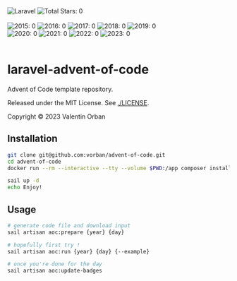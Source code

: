 <div>
    <div>
        <img alt="Laravel"
             src="https://img.shields.io/badge/laravel-%23FF2D20.svg?style=for-the-badge&logo=laravel&logoColor=white">
        <img alt="Total Stars: 0"
             src="https://img.shields.io/badge/total_stars%20⭐-0-fcd34d?style=for-the-badge">
    </div>
    <br />
    <img alt="2015: 0" src="https://img.shields.io/badge/2015%20⭐-0-a8a29e">
    <img alt="2016: 0" src="https://img.shields.io/badge/2016%20⭐-0-a8a29e">
    <img alt="2017: 0" src="https://img.shields.io/badge/2017%20⭐-0-a8a29e">
    <img alt="2018: 0" src="https://img.shields.io/badge/2018%20⭐-0-a8a29e">
    <img alt="2019: 0" src="https://img.shields.io/badge/2019%20⭐-0-a8a29e">
    <br />
    <img alt="2020: 0" src="https://img.shields.io/badge/2020%20⭐-0-a8a29e">
    <img alt="2021: 0" src="https://img.shields.io/badge/2021%20⭐-0-a8a29e">
    <img alt="2022: 0" src="https://img.shields.io/badge/2022%20⭐-0-a8a29e">
    <img alt="2023: 0" src="https://img.shields.io/badge/2023%20⭐-0-a8a29e">
</div>
<br />

# laravel-advent-of-code

Advent of Code template repository.

Released under the MIT License.
See <a href="./LICENSE">./LICENSE</a>.

Copyright :copyright: 2023 Valentin Orban

## Installation

```sh
git clone git@github.com:vorban/advent-of-code.git
cd advent-of-code
docker run --rm --interactive --tty --volume $PWD:/app composer install

sail up -d
echo Enjoy!
```

## Usage

```sh
# generate code file and download input
sail artisan aoc:prepare {year} {day}

# hopefully first try !
sail artisan aoc:run {year} {day} {--example}

# once you're done for the day
sail artisan aoc:update-badges
```
